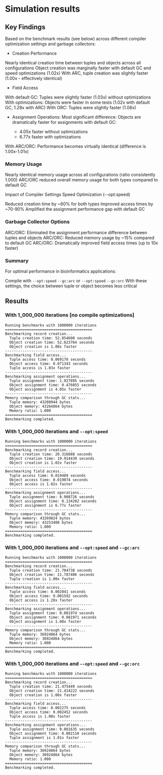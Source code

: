 # Simulation results

## Key Findings

Based on the benchmark results (see below) across different compiler optimization settings and garbage collectors:

* Creation Performance

Nearly identical creation time between tuples and objects across all configurations
Object creation was marginally faster with default GC and speed optimizations (1.02x)
With ARC, tuple creation was slightly faster (1.00x - effectively identical)

* Field Access

With default GC: Tuples were slightly faster (1.03x) without optimizations
With optimizations: Objects were faster in some tests (1.02x with default GC, 1.28x with ARC)
With ORC: Tuples were slightly faster (1.08x)

* Assignment Operations: Most significant difference: Objects are dramatically faster for assignments with default GC:

  *  4.05x faster without optimizations
  *  6.77x faster with optimizations


With ARC/ORC: Performance becomes virtually identical (difference is 1.00x-1.01x)

### Memory Usage

Nearly identical memory usage across all configurations (ratio consistently 1.000)
ARC/ORC reduced overall memory usage for both types compared to default GC

Impact of Compiler Settings
Speed Optimization (--opt:speed)

Reduced creation time by ~60% for both types
Improved access times by ~70-90%
Amplified the assignment performance gap with default GC

### Garbage Collector Options

ARC/ORC: Eliminated the assignment performance difference between tuples and objects
ARC/ORC: Reduced memory usage by ~15% compared to default GC
ARC/ORC: Dramatically improved field access times (up to 10x faster)

### Summary 
For optimal performance in bioinformatics applications:

Compile with `--opt:speed` `--gc:arc` or `--opt:speed` `--gc:orc`
With these settings, the choice between tuple or object becomes less critical

## Results 

### With 1_000_000 iterations [no compile optimizations]

```text
Running benchmarks with 1000000 iterations
========================================
Benchmarking record creation...
  Tuple creation time: 52.854600 seconds
  Object creation time: 52.623764 seconds
  Object creation is 1.00x faster
----------------------------------------
Benchmarking field access...
  Tuple access time: 0.069178 seconds
  Object access time: 0.071343 seconds
  Tuple access is 1.03x faster
----------------------------------------
Benchmarking assignment operations...
  Tuple assignment time: 1.927895 seconds
  Object assignment time: 0.476055 seconds
  Object assignment is 4.05x faster
----------------------------------------
Memory comparison through GC stats...
  Tuple memory: 43280944 bytes
  Object memory: 43264864 bytes
  Memory ratio: 1.000
========================================
Benchmarking completed.
```

### With 1_000_000 iterations and `--opt:speed`

```text
Running benchmarks with 1000000 iterations
========================================
Benchmarking record creation...
  Tuple creation time: 20.316888 seconds
  Object creation time: 19.914439 seconds
  Object creation is 1.02x faster
----------------------------------------
Benchmarking field access...
  Tuple access time: 0.019489 seconds
  Object access time: 0.019074 seconds
  Object access is 1.02x faster
----------------------------------------
Benchmarking assignment operations...
  Tuple assignment time: 0.908726 seconds
  Object assignment time: 0.134202 seconds
  Object assignment is 6.77x faster
----------------------------------------
Memory comparison through GC stats...
  Tuple memory: 43269824 bytes
  Object memory: 43253408 bytes
  Memory ratio: 1.000
========================================
Benchmarking completed.
```

### With 1_000_000 iterations and `--opt:speed` and `--gc:arc`

```text
Running benchmarks with 1000000 iterations
========================================
Benchmarking record creation...
  Tuple creation time: 21.704738 seconds
  Object creation time: 21.787406 seconds
  Tuple creation is 1.00x faster
----------------------------------------
Benchmarking field access...
  Tuple access time: 0.002041 seconds
  Object access time: 0.001592 seconds
  Object access is 1.28x faster
----------------------------------------
Benchmarking assignment operations...
  Tuple assignment time: 0.081974 seconds
  Object assignment time: 0.081971 seconds
  Object assignment is 1.00x faster
----------------------------------------
Memory comparison through GC stats...
  Tuple memory: 36924864 bytes
  Object memory: 36924864 bytes
  Memory ratio: 1.000
========================================
Benchmarking completed.
```

### With 1_000_000 iterations and `--opt:speed` and `--gc:orc`

```text
Running benchmarks with 1000000 iterations
========================================
Benchmarking record creation...
  Tuple creation time: 21.475449 seconds
  Object creation time: 21.414222 seconds
  Object creation is 1.00x faster
----------------------------------------
Benchmarking field access...
  Tuple access time: 0.002275 seconds
  Object access time: 0.002452 seconds
  Tuple access is 1.08x faster
----------------------------------------
Benchmarking assignment operations...
  Tuple assignment time: 0.081635 seconds
  Object assignment time: 0.082110 seconds
  Tuple assignment is 1.01x faster
----------------------------------------
Memory comparison through GC stats...
  Tuple memory: 36924864 bytes
  Object memory: 36924864 bytes
  Memory ratio: 1.000
========================================
Benchmarking completed.
```

